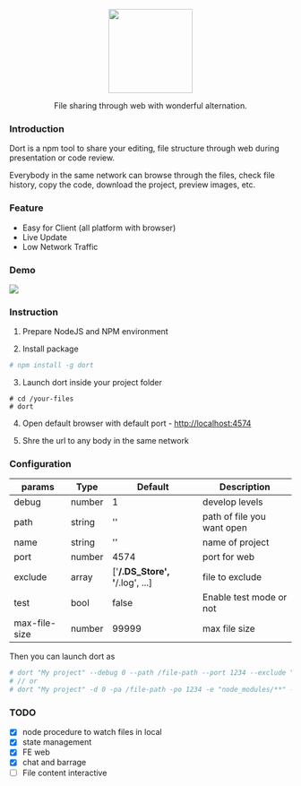 <p align='center'>
  <p align='center'><img width='150' src='https://raw.githubusercontent.com/coding-show/dort/master/client/static/images/favicon.png' /></p>
  <p align='center'>File sharing through web with wonderful alternation.</p>
</p>

### Introduction
Dort is a npm tool to share your editing, file structure through web during presentation or code review.

Everybody in the same network can browse through the files, check file history, copy the code, download the project, preview images, etc.

### Feature
- Easy for Client (all platform with browser)
- Live Update
- Low Network Traffic

### Demo
![](https://github.com/coding-show/dort/blob/master/media/screenshot.png?raw=true)

### Instruction
1. Prepare NodeJS and NPM environment

2. Install package
``` bash
# npm install -g dort
```

3. Launch dort inside your project folder
```
# cd /your-files
# dort
```

4. Open default browser with default port - [http://localhost:4574](http://localhost:4574)

5. Shre the url to any body in the same network

### Configuration
params | Type | Default	| Description
-------- | ---- | ------- | -----------
debug | number	| 1	| develop levels
path	| string	| ''	| path of file you want open
name	| string	| ''	| name of project
port	| number	| 4574	| port for web
exclude	| array	| ['**/.DS_Store', '**/.log', ...]	| file to exclude
test	| bool	| false	| Enable test mode or not
max-file-size	| number	| 99999	| max file size

Then you can launch dort as
``` bash
# dort "My project" --debug 0 --path /file-path --port 1234 --exclude "node_modules/**" --test true --max-file-size 99999
# // or
# dort "My project" -d 0 -pa /file-path -po 1234 -e "node_modules/**" -t true -m 99999
```


### TODO
- [x] node procedure to watch files in local
- [x] state management
- [x] FE web
- [x] chat and barrage
- [ ] File content interactive
